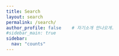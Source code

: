 ```yaml
---
title: Search
layout: search
permalink: /search/
author_profile: false    # 자기소개 안나오게.
#sidebar_main: true
sidebar:
  nav: "counts"
---
```

